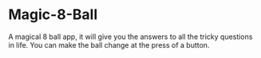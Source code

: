 # Magic-8-Ball
 A magical 8 ball app, it will give you the answers to all the tricky questions in life. You can make the ball change at the press of a button.
